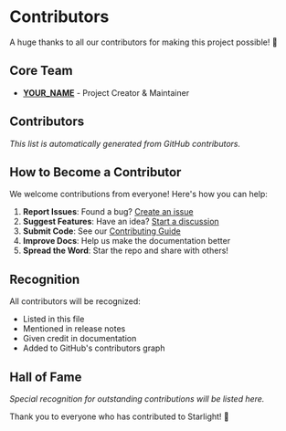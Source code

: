 # Contributors

A huge thanks to all our contributors for making this project possible! 🎉

## Core Team

- **[YOUR_NAME](https://github.com/YOUR_USERNAME)** - Project Creator & Maintainer

## Contributors

<!-- This section will be automatically updated by GitHub -->
<!-- Please do not edit manually -->

_This list is automatically generated from GitHub contributors._

## How to Become a Contributor

We welcome contributions from everyone! Here's how you can help:

1. **Report Issues**: Found a bug? [Create an issue](https://github.com/YOUR_USERNAME/starlight/issues)
2. **Suggest Features**: Have an idea? [Start a discussion](https://github.com/YOUR_USERNAME/starlight/discussions)
3. **Submit Code**: See our [Contributing Guide](CONTRIBUTING.md)
4. **Improve Docs**: Help us make the documentation better
5. **Spread the Word**: Star the repo and share with others!

## Recognition

All contributors will be recognized:
- Listed in this file
- Mentioned in release notes
- Given credit in documentation
- Added to GitHub's contributors graph

## Hall of Fame

_Special recognition for outstanding contributions will be listed here._

Thank you to everyone who has contributed to Starlight! 🌟

